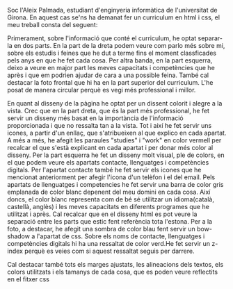 Soc l'Aleix Palmada, estudiant d'enginyeria informàtica de l'universitat de Girona. En aquest cas se'ns ha demanat fer un curriculum en html i css, el meu treball consta del seguent:

Primerament, sobre l'informació que conté el curriculum, he optat separar-la en dos parts. En la part de la dreta podem veure com parlo més sobre mi, sobre els estudis i feines que he dut a terme fins el moment classficades pels anys en que he fet cada cosa. Per altra banda, en la part esquerra, deixo a veure en major part les meves capacitats i competències que he après i que em podrien ajudar de cara a una possible feina. També cal destacar la foto frontal que hi ha en la part superior del curriculum. L'he posat de manera circular perquè es vegi més professional i millor.

En quant al disseny de la pàgina he optat per un dissent colorit i alegre a la vista. Crec que en la part dreta, que és la part més professional, he fet servir un disseny més basat en la importància de l'informació proporcionada i que no ressalta tan a la vista. Tot i així he fet servir uns icones, a partir d'un enllaç, que s'atribueixen al que explico en cada apartat. A més a més, he afegit les paraules "studies" i "work" en color vermell per recalcar el que s'està explicant en cada apartat i per donar més color al disseny. Per la part esquerra he fet un disseny molt visual, ple de colors, en el que podem veure els apartats contacte, llenguatges i competències digitals. Per l'apartat contacte també he fet servir els icones que he mencionat anteriorment per afegir l'icona d'un telèfon i el del email. Pels apartats de llenguatges i competencies he fet servir una barra de color gris emplanada de color blanc depenent del meu domini en cada cosa. Així doncs, el color blanc representa com de bé sé utilitzar un idioma(català, castellà, anglès) i les meves capacitats en diferents programes que he utilitzat i après. Cal recalcar que en el disseny html es pot veure la separació entre les parts que estic fent referència tota l'estona.
Per a la foto, a destacar, he afegit una sombra de color blau fent servir un bow-shadow a l'apartat de css. Sobre els noms de contacte, llenguatges i competències digitals hi ha una ressaltat de color verd.He fet servir un z-index perquè es veies com si aquest ressaltat seguis per darrere.

Cal destacar també tots els marges ajustats, les alineacions dels textos, els colors utilitzats i els tamanys de cada cosa, que es poden veure reflectits en el fitxer css


